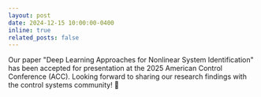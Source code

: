 ```yaml
---
layout: post
date: 2024-12-15 10:00:00-0400
inline: true
related_posts: false
---
```


Our paper "Deep Learning Approaches for Nonlinear System Identification" has been accepted for presentation at the 2025 American Control Conference (ACC). Looking forward to sharing our research findings with the control systems community! 📄
